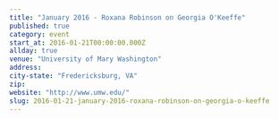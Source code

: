 ```yaml
---
title: "January 2016 - Roxana Robinson on Georgia O'Keeffe"
published: true
category: event
start_at: 2016-01-21T00:00:00.000Z
allday: true
venue: "University of Mary Washington"
address:
city-state: "Fredericksburg, VA"
zip:
website: "http://www.umw.edu/"
slug: 2016-01-21-january-2016-roxana-robinson-on-georgia-o-keeffe
---
```


